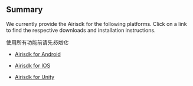 ## Summary
We currently provide the Airisdk for the following platforms. Click on a link to find the respective downloads and installation instructions.

使用所有功能前请先*初始化*

+ [
Airisdk for Android](https://yostardev.github.io/yostar-sdk-client-doc/#/ZH/Android/summary)

+ [
Airisdk for IOS](https://yostardev.github.io/yostar-sdk-client-doc/#/ZH/iOS/1.summary)

+ [
Airisdk for Unity](https://yostardev.github.io/yostar-sdk-client-doc/#/ZH/Unity3D/summary)

